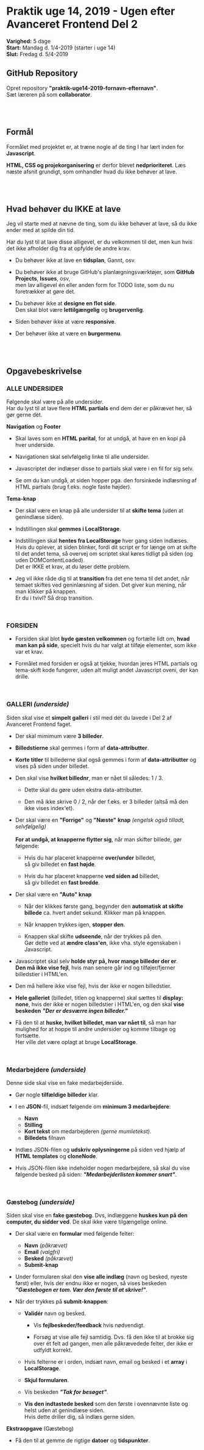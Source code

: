 # **Praktik uge 14, 2019 - Ugen efter Avanceret Frontend Del 2**

**Varighed:** 5 dage<br>
**Start:** Mandag d. 1/4-2019 (starter i uge 14)<br>
**Slut:** Fredag d. 5/4-2019

## **GitHub Repository**

Opret repository **"praktik-uge14-2019-fornavn-efternavn"**.<br>
Sæt læreren på som **collaborator**.


<br><br>

## **Formål**

Formålet med projektet er, at træne nogle af de ting I har lært inden for **Javascript**.

**HTML, CSS og projekorganisering** er derfor blevet **nedprioriteret**. Læs næste afsnit grundigt, som omhandler hvad du ikke behøver at lave.

<br><br>

## **Hvad behøver du IKKE at lave**

Jeg vil starte med at nævne de ting, som du ikke behøver at lave, så du ikke ender med at spilde din tid.

Har du lyst til at lave disse alligevel, er du velkommen til det, men kun hvis det ikke afholder dig fra at opfylde de andre krav.

* Du behøver ikke at lave en **tidsplan**, Gannt, osv.

* Du behøver ikke at bruge GitHub's planlægningsværktøjer, som **GitHub Projects**, **Issues**, osv,<br>men lav alligevel én eller anden form for TODO liste, som du nu foretrækker at gøre det.

* Du behøver ikke at **designe en flot side**. <br>Den skal blot være **lettilgængelig** og **brugervenlig**.

* Siden behøver ikke at være **responsive**.

* Der behøver ikke at være en **burgermenu**.

<br><br>

## **Opgavebeskrivelse**

### **ALLE UNDERSIDER**

Følgende skal være på alle undersider.<br>
Har du lyst til at lave flere **HTML partials** end dem der er påkrævet her, så gør gerne dét.

**Navigation** og **Footer**

* Skal laves som en **HTML parital**, for at undgå, at have en en kopi på hver underside.

* Navigationen skal selvfølgelig linke til alle undersider.

* Javascriptet der indlæser disse to partials skal være i en fil for sig selv.

* Se om du kan undgå, at siden hopper pga. den forsinkede indlæsning af HTML partials (brug f.eks. nogle faste højder).

**Tema-knap**

* Der skal være en knap på alle undersider til at **skifte tema** (uden at genindlæse siden).

* Indstillingen skal **gemmes i LocalStorage**.

* Indstillingen skal **hentes fra LocalStorage** hver gang siden indlæses. <br>Hvis du oplever, at siden blinker, fordi dit script er for længe om at skifte til det andet tema, så overvej om scriptet skal køres tidligt på siden (og uden DOMContentLoaded). <br>Det er IKKE et krav, at du løser dette problem.

* Jeg vil ikke råde dig til at **transition** fra det ene tema til det andet, når temaet skiftes ved geninlæsning af siden. Det giver kun mening, når man klikker på knappen.<br>Er du i tvivl? Så drop transition.

<br>

### **FORSIDEN**

* Forsiden skal blot **byde gæsten velkommen** og fortælle lidt om, **hvad man kan på side**, specielt hvis du har valgt at tilføje elementer, som ikke var et krav.

* Formålet med forsiden er også at tjekke, hvordan jeres HTML partials og tema-skift kode fungerer, uden alt muligt andet Javascript oveni, der kan drille.

<br>

### **GALLERI** _(underside)_

Siden skal vise et **simpelt galleri** i stil med dét du lavede i Del 2 af Avanceret Frontend faget.

* Der skal mimimum være **3 billeder**.

* **Billedstierne** skal gemmes i form af **data-attributter**.

* **Korte titler** til billederne skal også gemmes i form af **data-attributter** og vises på siden under billedet.

* Den skal vise **hvilket billednr**, man er nået til således: 1 / 3.

	* Dette skal du gøre uden ekstra data-attributter.

	* Den må ikke skrive 0 / 2, når der f.eks. er 3 billeder (altså må den ikke vises index'et).

* Der skal være en **"Forrige"** og **"Næste"** **knap** *(engelsk også tilladt, selvfølgelig)*<br><br>**For at undgå, at knapperne flytter sig**, når man skifter billede, gør følgende:

	* Hvis du har placeret knapperne **over/under** billedet, <br>så giv billedet en **fast højde**.

	* Hvis du har placeret knapperne **ved siden ad** billedet, <br>så giv billedet en **fast bredde**.

* Der skal være en **"Auto" knap**

	* Når der klikkes første gang, begynder den **automatisk at skifte billede** ca. hvert andet sekund. Klikker man på knappen.

	* Når knappen trykkes igen, **stopper den**.

	* Knappen skal skifte **udseende**, når der trykkes på den.<br>Gør dette ved at **ændre class'en**, ikke vha. style egenskaben i Javascript.

* Javascriptet skal selv **holde styr på, hvor mange billeder der er**. <br>**Den må ikke vise fejl**, hvis man senere går ind og tilføjer/fjerner billedstier i HTML'en.

* Den må hellere ikke vise fejl, hvis der ikke er nogen billedstier.

* **Hele galleriet** (billedet, titlen og knapperne) skal sættes til **display: none**, hvis der ikke er nogen billedstier i HTML'en, og den skal **vise beskeden** _**"Der er desværre ingen billeder."**_

* Få den til at **huske, hvilket billedet, man var nået til**, så man har mulighed for at hoppe til andre undersider og komme tilbage og fortsætte. <br>Her ville det være oplagt at bruge **LocalStorage**.

<br>

### **Medarbejdere** _(underside)_

Denne side skal vise en fake medarbejderside.

* Gør nogle **tilfældige billeder** klar.

* I en **JSON**-fil, indsæt følgende om **minimum 3 medarbejdere**:
	* **Navn**
	* **Stilling**
	* **Kort tekst** om medarbejderen *(gerne mumletekst)*.
	* **Billedets** filnavn

* Indlæs JSON-filen og **udskriv oplysningerne** på siden ved hjælp af **HTML templates** og **cloneNode**.

* Hvis JSON-filen ikke indeholder nogen medarbejdere, så skal du vise følgende besked på siden: _**"Medarbejderlisten kommer snart"**_.

<br>

### **Gæstebog** _(underside)_

Siden skal vise en **fake gæstebog**. Dvs, indlæggene **huskes kun på den computer, du sidder ved**. De skal ikke være tilgængelige online.

* Der skal være en **formular** med følgende felter:

	* **Navn**  *(påkrævet)*
	* **Email**  *(valgfri)*
	* **Besked**  *(påkrævet)*
	* **Submit-knap**

* Under formularen skal den **vise alle indlæg** (navn og besked, nyeste først) eller, hvis der endnu ikke er nogen, så vises beskeden _**"Gæstebogen er tom. Vær den første til at skrive!"**_.

* Når der trykkes på **submit-knappen**:

	* **Validér** navn og besked.

		* Vis **fejlbeskeder/feedback** hvis nødvendigt.

		* Forsøg at vise alle fejl samtidig. Dvs. få den ikke til at brokke sig over ét felt ad gangen, men alle påkrævedede felter, der ikke er udfyldt korrekt.

	* Hvis felterne er i orden, indsæt navn, email og besked i et **array** i **LocalStorage**.

	* **Skjul formularen**.
	
	* Vis beskeden _**"Tak for besøget"**_.

	* **Vis den indtastede besked** som den første i ovennævnte liste og helst uden at genindlæse siden.<br>
	Hvis dette driller dig, så indlæs gerne siden.

**Ekstraopgave** (Gæstebog)

* Få den til at gemme de rigtige **datoer** og **tidspunkter**.

